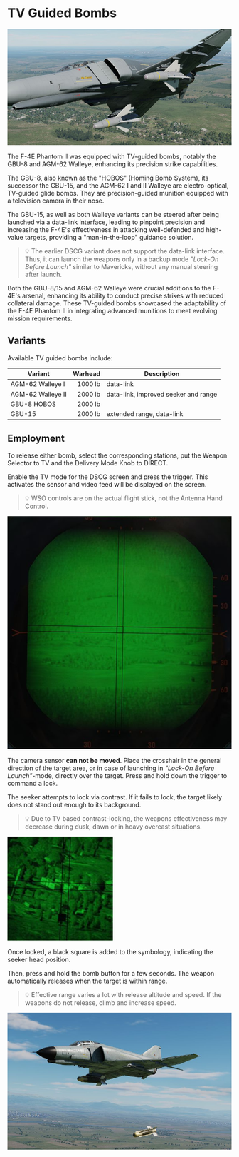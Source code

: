 # TV Guided Bombs

![Phantom loaded with two Walleyes](../../../img/walleyes_loaded.jpg)

The F-4E Phantom II was equipped with TV-guided bombs, notably the GBU-8 and
AGM-62 Walleye, enhancing its precision strike capabilities.

The GBU-8, also known as the "HOBOS" (Homing Bomb System), its successor the
GBU-15, and the AGM-62 I and II Walleye are electro-optical, TV-guided
glide bombs. They are precision-guided munition equipped with a television
camera in their nose.

The GBU-15, as well as both Walleye variants can be steered after being launched
via a data-link interface, leading to pinpoint precision and increasing the
F-4E's effectiveness in attacking well-defended and high-value targets,
providing a "man-in-the-loop" guidance solution.

> 💡 The earlier DSCG variant does not support the data-link interface. Thus, it
> can launch the weapons only in a backup mode _"Lock-On Before Launch"_ similar
> to Mavericks, without any manual steering after launch.

Both the GBU-8/15 and AGM-62 Walleye were crucial additions to the F-4E's
arsenal, enhancing its ability to conduct precise strikes with reduced
collateral damage. These TV-guided bombs showcased the adaptability of the F-4E
Phantom II in integrating advanced munitions to meet evolving mission
requirements.

## Variants

Available TV guided bombs include:

| Variant           | Warhead | Description                          |
|-------------------|--------:|--------------------------------------|
| AGM-62 Walleye I  | 1000 lb | data-link                            |
| AGM-62 Walleye II | 2000 lb | data-link, improved seeker and range |
| GBU-8 HOBOS       | 2000 lb |                                      |
| GBU-15            | 2000 lb | extended range, data-link            |

## Employment

To release either bomb, select
the corresponding stations, put the Weapon Selector to TV and the Delivery Mode
Knob to DIRECT.

Enable the TV mode for the DSCG screen and press the trigger. This activates the
sensor and video feed will be displayed on the screen.

> 💡 WSO controls are on the actual flight stick, not the Antenna Hand Control.

![HOBOS Screen Symbology](../../../img/hobos_screen_symbology.jpg)

The camera sensor **can not be moved**. Place the crosshair in the general direction
of the target area, or in case of launching in _"Lock-On Before Launch"_-mode,
directly over the target. Press and hold down the trigger to command a lock.

The seeker attempts to lock via contrast. If it fails to lock, the target likely does
not stand out enough to its background.

> 💡 Due to TV based contrast-locking, the weapons effectiveness may decrease
> during dusk, dawn or in heavy overcast situations.

![HOBOS Release](../../../img/walleye_seeker_symbology.jpg)

Once locked, a black square is added to the symbology, indicating the seeker
head position.

Then, press and hold the bomb button for a few seconds. The weapon automatically
releases when the target is within range.

> 💡 Effective range varies a lot with release altitude and speed. If the
> weapons do not release, climb and increase speed.

![HOBOS Release](../../../img/hobos_release.jpg)
